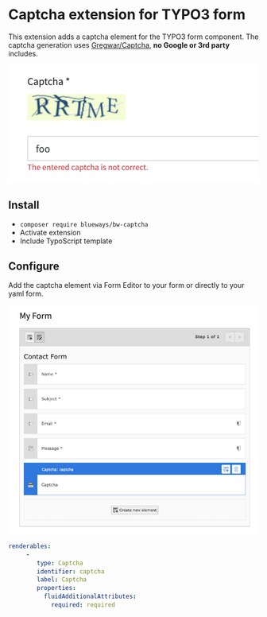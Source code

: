 # Captcha extension for TYPO3 form

This extension adds a captcha element for the TYPO3 form component. The captcha generation uses [Gregwar/Captcha](https://github.com/Gregwar/Captcha), **no Google or 3rd party** includes. 

![Captcha example](Documentation/Images/Example.png)

## Install

* ```composer require blueways/bw-captcha```
* Activate extension
* Include TypoScript template

## Configure

Add the captcha element via Form Editor to your form or directly to your yaml form. 

![Captcha example](Documentation/Images/Example2.png)

```yaml
renderables:
     -
        type: Captcha
        identifier: captcha
        label: Captcha
        properties:
          fluidAdditionalAttributes:
            required: required
```
